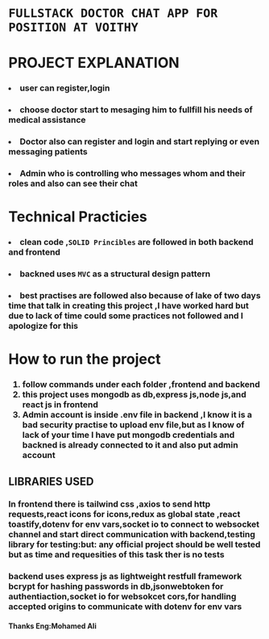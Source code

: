 # `FULLSTACK DOCTOR CHAT APP FOR POSITION AT VOITHY`
# PROJECT EXPLANATION
### <ol>
### <li>user can register,login</li>
### <li>choose doctor start to mesaging him to fullfill his needs of medical assistance</li>
### <li>Doctor also can register and login and start replying or even messaging patients </li>
### <li>Admin who is controlling who messages whom and their roles and also can see their chat</li>
### </ol>
# Technical Practicies
### <ol>
### <li>clean code ,`SOLID Princibles` are followed in both backend and frontend
### </li>
### <li>backned uses `MVC` as a structural design pattern</li>
### <li>best practises are followed also because of lake of two days time that talk in creating this project ,I have worked hard but due to lack of time could some practices not followed and I apologize for this</li>
### </ol>
# How to run the project
<h3> <ol>
 <li>follow commands under each folder ,frontend and backend</li>
 <li>this project uses mongodb as db,express js,node js,and react js in frontend</li>
 <li>Admin account is inside .env file in backend ,I know it is a bad security practise to upload env file,but as I know of lack of your time I have put mongodb credentials and backned is already connected to it and also put admin account</li>
 </li>
 </ol>
</h3>
<h2> LIBRARIES USED </h2>
 <h3>In frontend there is tailwind css ,axios to send http requests,react icons for icons,redux as global state ,react toastify,dotenv for env vars,socket io to connect to websocket channel and start direct communication with backend,testing library for testing:but:
  any official project should be well tested but as time and requesities of this task ther is no tests
 </h3>

 <h3>  
  backend uses express js as lightweight restfull framework bcrypt for hashing passwords in db,jsonwebtoken for authentiaction,socket io for websokcet cors,for handling accepted origins to communicate with dotenv for env vars 
 </h3>
<h4>Thanks Eng:Mohamed Ali</h4>
